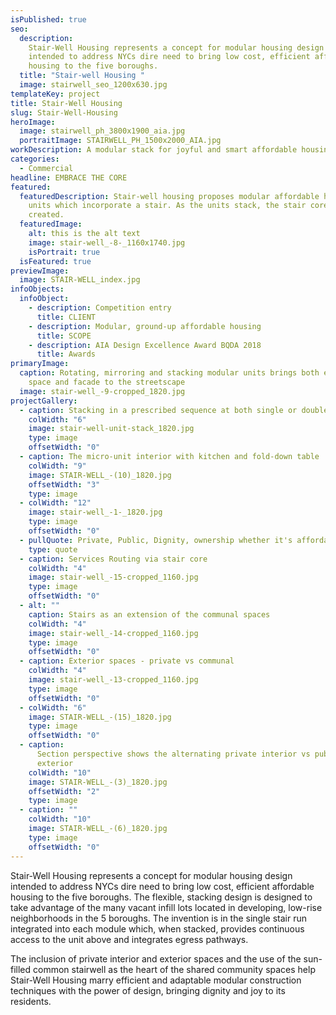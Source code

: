 ```yaml
---
isPublished: true
seo:
  description:
    Stair-Well Housing represents a concept for modular housing design
    intended to address NYCs dire need to bring low cost, efficient affordable
    housing to the five boroughs.
  title: "Stair-well Housing "
  image: stairwell_seo_1200x630.jpg
templateKey: project
title: Stair-Well Housing
slug: Stair-Well-Housing
heroImage:
  image: stairwell_ph_3800x1900_aia.jpg
  portraitImage: STAIRWELL_PH_1500x2000_AIA.jpg
workDescription: A modular stack for joyful and smart affordable housing in NYC
categories:
  - Commercial
headline: EMBRACE THE CORE
featured:
  featuredDescription: Stair-well housing proposes modular affordable housing
    units which incorporate a stair. As the units stack, the stair core is
    created.
  featuredImage:
    alt: this is the alt text
    image: stair-well_-8-_1160x1740.jpg
    isPortrait: true
  isFeatured: true
previewImage:
  image: STAIR-WELL_index.jpg
infoObjects:
  infoObject:
    - description: Competition entry
      title: CLIENT
    - description: Modular, ground-up affordable housing
      title: SCOPE
    - description: AIA Design Excellence Award BQDA 2018
      title: Awards
primaryImage:
  caption: Rotating, mirroring and stacking modular units brings both exterior
    space and facade to the streetscape
  image: stair-well_-9-cropped_1820.jpg
projectGallery:
  - caption: Stacking in a prescribed sequence at both single or double-wide lots
    colWidth: "6"
    image: stair-well-unit-stack_1820.jpg
    type: image
    offsetWidth: "0"
  - caption: The micro-unit interior with kitchen and fold-down table
    colWidth: "9"
    image: STAIR-WELL_-(10)_1820.jpg
    offsetWidth: "3"
    type: image
  - colWidth: "12"
    image: stair-well_-1-_1820.jpg
    type: image
    offsetWidth: "0"
  - pullQuote: Private, Public, Dignity, ownership whether it's affordable or not
    type: quote
  - caption: Services Routing via stair core
    colWidth: "4"
    image: stair-well_-15-cropped_1160.jpg
    type: image
    offsetWidth: "0"
  - alt: ""
    caption: Stairs as an extension of the communal spaces
    colWidth: "4"
    image: stair-well_-14-cropped_1160.jpg
    type: image
    offsetWidth: "0"
  - caption: Exterior spaces - private vs communal
    colWidth: "4"
    image: stair-well_-13-cropped_1160.jpg
    type: image
    offsetWidth: "0"
  - colWidth: "6"
    image: STAIR-WELL_-(15)_1820.jpg
    type: image
    offsetWidth: "0"
  - caption:
      Section perspective shows the alternating private interior vs public
      exterior
    colWidth: "10"
    image: STAIR-WELL_-(3)_1820.jpg
    offsetWidth: "2"
    type: image
  - caption: ""
    colWidth: "10"
    image: STAIR-WELL_-(6)_1820.jpg
    type: image
    offsetWidth: "0"
---
```


Stair-Well Housing represents a concept for modular housing
design intended to address NYCs dire need to bring low
cost, efficient affordable housing to the five boroughs. The
flexible, stacking design is designed to take advantage of
the many vacant infill lots located in developing, low-rise
neighborhoods in the 5 boroughs. The invention is in the
single stair run integrated into each module which, when
stacked, provides continuous access to the unit above and
integrates egress pathways.

The inclusion of private interior and exterior spaces
and the use of the sun-filled common stairwell as the
heart of the shared community spaces help Stair-Well Housing
marry efficient and adaptable modular construction techniques
with the power of design, bringing dignity and joy to
its residents.
